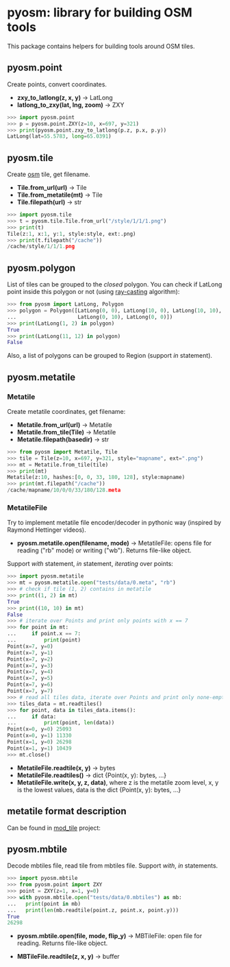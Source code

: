 pyosm: library for building OSM tools
=====================================

This package contains helpers for building tools around OSM tiles.

pyosm.point
-----------

Create points, convert coordinates.

* **zxy_to_latlong(z, x, y)** -> LatLong
* **latlong_to_zxy(lat, lng, zoom)** -> ZXY

```python
>>> import pyosm.point
>>> p = pyosm.point.ZXY(z=10, x=697, y=321)
>>> print(pyosm.point.zxy_to_latlong(p.z, p.x, p.y))
LatLong(lat=55.5783, long=65.0391)

```

pyosm.tile
----------

Create [osm][2] tile, get filename.

* **Tile.from_url(url)** -> Tile
* **Tile.from_metatile(mt)** -> Tile
* **Tile.filepath(url)** -> str

```python
>>> import pyosm.tile
>>> t = pyosm.tile.Tile.from_url("/style/1/1/1.png")
>>> print(t)
Tile(z:1, x:1, y:1, style:style, ext:.png)
>>> print(t.filepath("/cache"))
/cache/style/1/1/1.png

```

pyosm.polygon
-------------

List of tiles can be grouped to the *closed* polygon. You can check if LatLong point inside this
polygon or not (using [ray-casting][3] algorithm):

```python
>>> from pyosm import LatLong, Polygon
>>> polygon = Polygon([LatLong(0, 0), LatLong(10, 0), LatLong(10, 10),
...                    LatLong(0, 10), LatLong(0, 0)])
>>> print(LatLong(1, 2) in polygon)
True
>>> print(LatLong(11, 12) in polygon)
False

```

Also, a list of polygons can be grouped to Region (support *in* statement).

pyosm.metatile
--------------

### Metatile

Create metatile coordinates, get filename:

* **Metatile.from_url(url)** -> Metatile
* **Metatile.from_tile(Tile)** -> Metatile
* **Metatile.filepath(basedir)** -> str

```python
>>> from pyosm import Metatile, Tile
>>> tile = Tile(z=10, x=697, y=321, style="mapname", ext=".png")
>>> mt = Metatile.from_tile(tile)
>>> print(mt)
Metatile(z:10, hashes:[0, 0, 33, 180, 128], style:mapname)
>>> print(mt.filepath("/cache"))
/cache/mapname/10/0/0/33/180/128.meta

```

### MetatileFile

Try to implement metatile file encoder/decoder in pythonic way (inspired by Raymond Hettinger
videos).

* **pyosm.metatile.open(filename, mode)** -> MetatileFile: opens file for reading ("rb" mode) or
  writing ("wb"). Returns file-like object.

Support *with* statement, *in* statement, *iterating* over points:

```python
>>> import pyosm.metatile
>>> mt = pyosm.metatile.open("tests/data/0.meta", "rb")
>>> # check if tile (1, 2) contains in metatile
>>> print((1, 2) in mt)
True
>>> print((10, 10) in mt)
False
>>> # iterate over Points and print only points with x == 7
>>> for point in mt:
...     if point.x == 7:
...         print(point)
Point(x=7, y=0)
Point(x=7, y=1)
Point(x=7, y=2)
Point(x=7, y=3)
Point(x=7, y=4)
Point(x=7, y=5)
Point(x=7, y=6)
Point(x=7, y=7)
>>> # read all tiles data, iterate over Points and print only none-empty data:
>>> tiles_data = mt.readtiles()
>>> for point, data in tiles_data.items():
...     if data:
...         print(point, len(data))
Point(x=0, y=0) 25093
Point(x=0, y=1) 11330
Point(x=1, y=0) 26298
Point(x=1, y=1) 10439
>>> mt.close()

```

* **MetatileFile.readtile(x, y)** -> bytes
* **MetatileFile.readtiles()** -> dict {Point(x, y): bytes, ...}
* **MetatileFile.write(x, y, z, data)**, where z is the metatile zoom level, x, y is the lowest values,
  data is the dict {Point(x, y): bytes, ...}

metatile format description
---------------------------

Can be found in [mod_tile][1] project:

pyosm.mbtile
------------

Decode mbtiles file, read tile from mbtiles file. Support *with*, *in* statements.

```python
>>> import pyosm.mbtile
>>> from pyosm.point import ZXY
>>> point = ZXY(z=1, x=1, y=0)
>>> with pyosm.mbtile.open("tests/data/0.mbtiles") as mb:
...   print(point in mb)
...   print(len(mb.readtile(point.z, point.x, point.y)))
True
26298

```

* **pyosm.mbtile.open(file, mode, flip_y)** -> MBTileFile: open file for reading. Returns file-like object.

* **MBTileFile.readtile(z, x, y)** -> buffer

[1]: https://github.com/openstreetmap/mod_tile/blob/master/includes/metatile.h
[2]: https://wiki.openstreetmap.org/wiki/Slippy_map_tilenames#Python
[3]: http://rosettacode.org/wiki/Ray-casting_algorithm
